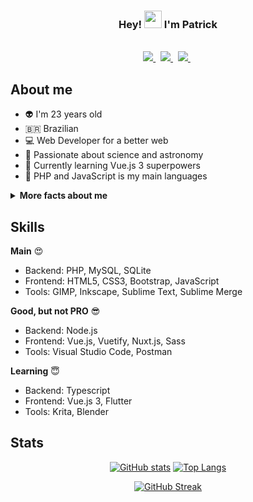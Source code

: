 <h3 align="center">
  Hey!
  <img src="https://media.giphy.com/media/hvRJCLFzcasrR4ia7z/giphy.gif" width="28">
  I'm Patrick
</h3>

<br>
<div align="center">
  <a href="https://www.twitter.com/parkejunior">
    <img src="https://img.shields.io/badge/twitter-%231ca0f1.svg?&style=for-the-badge&logo=twitter&logoColor=white" />
  </a>&nbsp;
  <a href="https://www.youtube.com/patrickluan360">
    <img src="https://img.shields.io/badge/youtube-%23dc2743.svg?&style=for-the-badge&logo=youtube&logoColor=white" />
  </a>&nbsp;
  <a href="https://www.linkedin.com/in/patrickluan360">
    <img src="https://img.shields.io/badge/linkedin-%230077B5.svg?&style=for-the-badge&logo=linkedin&logoColor=white" />
  </a>&nbsp;
</div>

## About me
- :alien: I'm 23 years old
- 🇧🇷 Brazilian
- :computer: Web Developer for a better web
- :rocket: Passionate about science and astronomy
- :muscle: Currently learning Vue.js 3 superpowers
- :elephant: PHP and JavaScript is my main languages

<details>
  <summary><b>More facts about me</b></summary>
  <ul>
      <li>🌱 Vegetarian</li>
      <li>🐝 Bee lover</li>
      <li>🚲 BMX rider</li>
      <li>💚 DuoLingo player</li>
  </ul>
</details>

## Skills
**Main** :heart_eyes:

- Backend: PHP, MySQL, SQLite
- Frontend: HTML5, CSS3, Bootstrap, JavaScript
- Tools: GIMP, Inkscape, Sublime Text, Sublime Merge

**Good, but not PRO** :sunglasses:

- Backend: Node.js
- Frontend: Vue.js, Vuetify, Nuxt.js, Sass
- Tools: Visual Studio Code, Postman

**Learning** :innocent:

- Backend: Typescript
- Frontend: Vue.js 3, Flutter
- Tools: Krita, Blender

## Stats

<div align="center">

  [![GitHub stats](https://github-readme-stats.vercel.app/api?username=parkejunior&bg_color=1F222E&title_color=E83958&hide_border=true&text_color=9CA2B8&icon_color=F8D866&show_icons=true&hide_rank=true&hide=prs)](https://github.com/anuraghazra/github-readme-stats)
  [![Top Langs](https://github-readme-stats.vercel.app/api/top-langs/?username=parkejunior&layout=compact&langs_count=6&bg_color=1F222E&title_color=E83958&hide_border=true&text_color=9CA2B8)](https://github.com/anuraghazra/github-readme-stats)

  [![GitHub Streak](https://github-readme-streak-stats.herokuapp.com?user=parkejunior&theme=monokai-metallian&hide_border=true&ring=E83958&fire=E83958)](https://git.io/streak-stats)

</div>